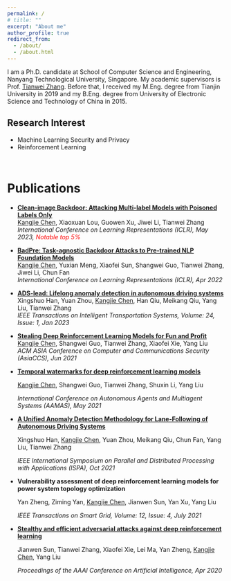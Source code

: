 ```yaml
---
permalink: /
# title: ""
excerpt: "About me"
author_profile: true
redirect_from: 
  - /about/
  - /about.html
---
```


I am a Ph.D. candidate at School of Computer Science and Engineering, Nanyang Technological University, Singapore. My academic supervisors is Prof. [Tianwei Zhang](https://personal.ntu.edu.sg/tianwei.zhang/index.html). Before that, I received my M.Eng. degree from Tianjin University in 2019 and my B.Eng. degree from University of Electronic Science and Technology of China in 2015. 

## Research Interest
- Machine Learning Security and Privacy
- Reinforcement Learning

<br/>


# Publications

* **[Clean-image Backdoor: Attacking Multi-label Models with Poisoned Labels Only](https://kangjie-chen.io/files/files/2023_ICLR_clean-image_backdoor.pdf)**
  <br/>
  <u>Kangjie Chen</u>, Xiaoxuan Lou, Guowen Xu, Jiwei Li, Tianwei Zhang
  <br/>
  *International Conference on Learning Representations (ICLR), May 2023, <span style="color:red">Notable top 5%</span>* 


* **[BadPre: Task-agnostic Backdoor Attacks to Pre-trained NLP Foundation Models](https://kangjie-chen.io/files/files/2022_ICLR_BadPre.pdf)**
  <br/>
  <u>Kangjie Chen</u>, Yuxian Meng, Xiaofei Sun, Shangwei Guo, Tianwei Zhang, Jiwei Li, Chun Fan
  <br/>
  *International Conference on Learning Representations (ICLR), Apr 2022*


* **[ADS-lead: Lifelong anomaly detection in autonomous driving systems](https://kangjie-chen.io/files/files/2022_TITS_ADS-lead.pdf)**
  <br/>
  Xingshuo Han, Yuan Zhou, <u>Kangjie Chen</u>, Han Qiu, Meikang Qiu, Yang Liu, Tianwei Zhang
  <br/>
  *IEEE Transactions on Intelligent Transportation Systems, Volume: 24, Issue: 1, Jan 2023*

* **[Stealing Deep Reinforcement Learning Models for Fun and Profit](https://kangjie-chen.io/files/files/2021_AsiaCCS_Stealing-DRL.pdf)**
  <br/>
  <u>Kangjie Chen</u>, Shangwei Guo, Tianwei Zhang, Xiaofei Xie, Yang Liu
  <br/>
  *ACM ASIA Conference on Computer and Communications Security (AsiaCCS), Jun 2021*

* **[Temporal watermarks for deep reinforcement learning models](https://kangjie-chen.io/files/files/2021_AAMAS_DRL-Watermark.pdf)**

  <u>Kangjie Chen</u>, Shangwei Guo, Tianwei Zhang, Shuxin Li, Yang Liu

  *International Conference on Autonomous Agents and Multiagent Systems (AAMAS), May 2021*

* **[A Unified Anomaly Detection Methodology for Lane-Following of Autonomous Driving Systems](https://kangjie-chen.io/files/files/2021_ISPA_Anomaly-Detection.pdf)**

  Xingshuo Han, <u>Kangjie Chen</u>, Yuan Zhou, Meikang Qiu, Chun Fan, Yang Liu, Tianwei Zhang

  *IEEE International Symposium on Parallel and Distributed Processing with Applications (ISPA), Oct 2021*

* **Vulnerability assessment of deep reinforcement learning models for power system topology optimization**

  Yan Zheng, Ziming Yan, <u>Kangjie Chen</u>, Jianwen Sun, Yan Xu, Yang Liu

  *IEEE Transactions on Smart Grid, Volume: 12, Issue: 4, July 2021*

* **[Stealthy and efficient adversarial attacks against deep reinforcement learning](https://kangjie-chen.io/files/files/2020_AAAI_DRL_AE.pdf)**

  Jianwen Sun, Tianwei Zhang, Xiaofei Xie, Lei Ma, Yan Zheng, <u>Kangjie Chen</u>, Yang Liu

  *Proceedings of the AAAI Conference on Artificial Intelligence, Apr 2020*